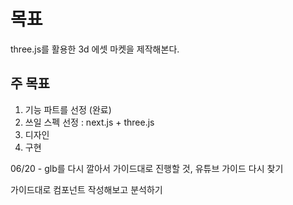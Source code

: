 # 목표

three.js를 활용한 3d 에셋 마켓을 제작해본다.

## 주 목표

1. 기능 파트를 선정 (완료)
2. 쓰일 스펙 선정 : next.js + three.js
3. 디자인
4. 구현

06/20 - glb를 다시 깔아서 가이드대로 진행할 것, 유튜브 가이드 다시 찾기

가이드대로 컴포넌트 작성해보고 분석하기
